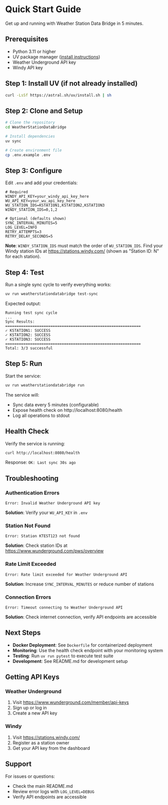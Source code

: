 # Quick Start Guide

Get up and running with Weather Station Data Bridge in 5 minutes.

## Prerequisites

- Python 3.11 or higher
- UV package manager ([install instructions](https://github.com/astral-sh/uv))
- Weather Underground API key
- Windy API key

## Step 1: Install UV (if not already installed)

```bash
curl -LsSf https://astral.sh/uv/install.sh | sh
```

## Step 2: Clone and Setup

```bash
# Clone the repository
cd WeatherStationDataBridge

# Install dependencies
uv sync

# Create environment file
cp .env.example .env
```

## Step 3: Configure

Edit `.env` and add your credentials:

```env
# Required
WINDY_API_KEY=your_windy_api_key_here
WU_API_KEY=your_wu_api_key_here
WU_STATION_IDS=KSTATION1,KSTATION2,KSTATION3
WINDY_STATION_IDS=0,1,2

# Optional (defaults shown)
SYNC_INTERVAL_MINUTES=5
LOG_LEVEL=INFO
RETRY_ATTEMPTS=3
RETRY_DELAY_SECONDS=5
```

**Note**: `WINDY_STATION_IDS` must match the order of `WU_STATION_IDS`. Find your Windy station IDs at https://stations.windy.com/ (shown as "Station ID: N" for each station).

## Step 4: Test

Run a single sync cycle to verify everything works:

```bash
uv run weatherstationdatabridge test-sync
```

Expected output:

```
Running test sync cycle
...
Sync Results:
============================================================
✓ KSTATION1: SUCCESS
✓ KSTATION2: SUCCESS
✓ KSTATION3: SUCCESS
============================================================
Total: 3/3 successful
```

## Step 5: Run

Start the service:

```bash
uv run weatherstationdatabridge run
```

The service will:

- Sync data every 5 minutes (configurable)
- Expose health check on http://localhost:8080/health
- Log all operations to stdout

## Health Check

Verify the service is running:

```bash
curl http://localhost:8080/health
```

Response: `OK: Last sync 30s ago`

## Troubleshooting

### Authentication Errors

```
Error: Invalid Weather Underground API key
```

**Solution**: Verify your `WU_API_KEY` in `.env`

### Station Not Found

```
Error: Station KTEST123 not found
```

**Solution**: Check station IDs at https://www.wunderground.com/pws/overview

### Rate Limit Exceeded

```
Error: Rate limit exceeded for Weather Underground API
```

**Solution**: Increase `SYNC_INTERVAL_MINUTES` or reduce number of stations

### Connection Errors

```
Error: Timeout connecting to Weather Underground API
```

**Solution**: Check internet connection, verify API endpoints are accessible

## Next Steps

- **Docker Deployment**: See `Dockerfile` for containerized deployment
- **Monitoring**: Use the health check endpoint with your monitoring system
- **Testing**: Run `uv run pytest` to execute test suite
- **Development**: See README.md for development setup

## Getting API Keys

### Weather Underground

1. Visit https://www.wunderground.com/member/api-keys
2. Sign up or log in
3. Create a new API key

### Windy

1. Visit https://stations.windy.com/
2. Register as a station owner
3. Get your API key from the dashboard

## Support

For issues or questions:

- Check the main README.md
- Review error logs with `LOG_LEVEL=DEBUG`
- Verify API endpoints are accessible
